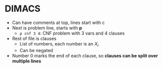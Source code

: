 # DIMACS
- Can have comments at top, lines start with c
- Next is problem line, starts with **p**
    - `p cnf 3 4`: CNF problem with 3 vars and 4 clauses
- Rest of file is clauses
    - List of numbers, each number is an $X_i$
    - Can be negated
- Number 0 marks the end of each clause, so **clauses can be split over multiple lines**

